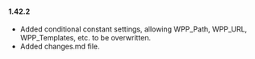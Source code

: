 #### 1.42.2
* Added conditional constant settings, allowing WPP_Path, WPP_URL, WPP_Templates, etc. to be overwritten.
* Added changes.md file.
